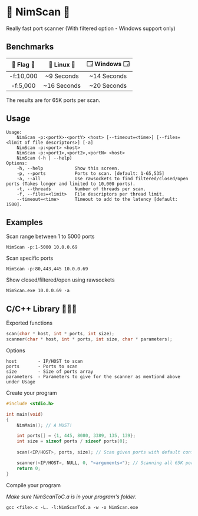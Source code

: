 # 👑 NimScan 👑
Really fast port scanner (With filtered option - Windows support only)

## Benchmarks
|  🚩 Flag 🚩 |  🐧 Linux 🐧  |  🗔 Windows 🗔 |
|    :---:     |     :---:      |     :---:     |
| -f:10,000    | ~9 Seconds      | ~14 Seconds    |
| -f:5,000     | ~16 Seconds     | ~20 Seconds    |

The results are for 65K ports per scan.

## Usage
```shell
Usage:
    NimScan -p:<portX>-<portY> <host> [--timeout=<time>] [--files=<limit of file descriptors>] [-a]
    NimScan -p:<port> <host>
    NimScan -p:<port1>,<port2>,<portN> <host>
    NimScan (-h | --help)
Options:
    -h, --help            Show this screen.
    -p, --ports           Ports to scan. [default: 1-65,535]
    -a, --all             Use rawsockets to find filtered/closed/open ports (Takes longer and limited to 10,000 ports).       
    -t, --threads         Number of threads per scan.
    -f, --files=<limit>   File descriptors per thread limit.
    --timeout=<time>      Timeout to add to the latency [default: 1500].
```
## Examples
Scan range between 1 to 5000 ports

```shell
NimScan -p:1-5000 10.0.0.69
```

Scan specific ports
```shell
NimScan -p:80,443,445 10.0.0.69
```

Show closed/filtered/open using rawsockets
```shell
NimScan.exe 10.0.0.69 -a
```
## C/C++ Library 🧑🏻‍💻
Exported functions
```C
scan(char * host, int * ports, int size);
scanner(char * host, int * ports, int size, char * parameters);
```

Options
```shell
host        - IP/HOST to scan
ports       - Ports to scan
size        - Size of ports array
parameters  - Parameters to give for the scanner as mentiond above under Usage
```

Create your program
```C
#include <stdio.h>

int main(void)
{
    NimMain(); // A MUST! 

    int ports[] = {1, 445, 8080, 3389, 135, 139};
    int size = sizeof ports / sizeof ports[0];
    
    scan(<IP/HOST>, ports, size); // Scan given ports with default configuration (timeout = 1500ms, files = 5000)

    scanner(<IP/HOST>, NULL, 0, "<arguments>"); // Scanning all 65K ports with timeout of 1,000ms and 10,000 file descriptors
    return 0;
}
```

Compile your program

*Make sure NimScanToC.a is in your program's folder.*
```shell
gcc <file>.c -L. -l:NimScanToC.a -w -o NimScan.exe
```
